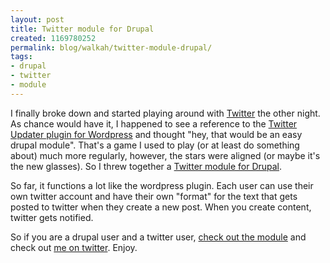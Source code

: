 ```yaml
---
layout: post
title: Twitter module for Drupal
created: 1169780252
permalink: blog/walkah/twitter-module-drupal/
tags:
- drupal
- twitter
- module
---
```

<p>I finally broke down and started playing around with <a href="http://twitter.com/">Twitter</a> the other night. As chance would have it, I happened to see a reference to the <a href="http://blog.victoriac.net/?p=87">Twitter Updater plugin for Wordpress</a> and thought "hey, that would be an easy drupal module". That's a game I used to play (or at least do something about) much more regularly, however, the stars were aligned (or maybe it's the new glasses). So I threw together a <a href="http://drupal.org/project/twitter">Twitter module for Drupal</a>.</p>
<p>So far, it functions a lot like the wordpress plugin. Each user can use their own twitter account and have their own "format" for the text that gets posted to twitter when they create a new post. When you create content, twitter gets notified.</p>
<p>So if you are a drupal user and a twitter user, <a href="http://drupal.org/project/twitter">check out the module</a> and check out <a href="http://twitter.com/walkah">me on twitter</a>. Enjoy.</p>
